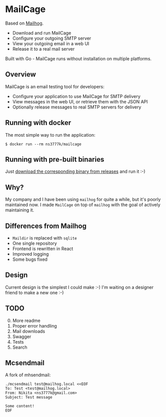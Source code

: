 # MailCage

Based on [Mailhog](https://github.com/mailhog/MailHog).

- Download and run MailCage
- Configure your outgoing SMTP server
- View your outgoing email in a web UI
- Release it to a real mail server

Built with Go - MailCage runs without installation on multiple platforms.

## Overview

MailCage is an email testing tool for developers:

- Configure your application to use MailCage for SMTP delivery
- View messages in the web UI, or retrieve them with the JSON API
- Optionally release messages to real SMTP servers for delivery

## Running with docker

The most simple way to run the application:

```shell script
$ docker run --rm ns3777k/mailcage
```

## Running with pre-built binaries

Just [download the corresponding binary from releases](https://github.com/ns3777k/mailcage/releases) and run it :-)

## Why?
My company and I have been using `mailhog` for quite a while, but it's poorly maintained now.
I made `MailCage` on top of `mailhog` with the goal of actively maintaining it.

## Differences from Mailhog
- `Maildir` is replaced with `sqlite`
- One single repository
- Frontend is rewritten in React
- Improved logging
- Some bugs fixed

## Design
Current design is the simplest I could make :-) I'm waiting on a designer friend to make a new one :-)

## TODO
0. More readme
1. Proper error handling
2. Mail downloads
3. Swagger
4. Tests
5. Search

## Mcsendmail

A fork of mhsendmail:

```shell script
./mcsendmail test@mailhog.local <<EOF
To: Test <test@mailhog.local>
From: Nikita <ns3777k@gmail.com>
Subject: Test message

Some content!
EOF
```
